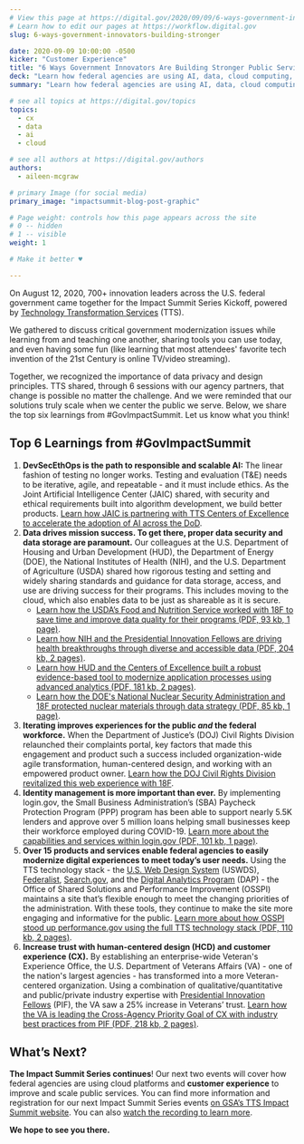 ```yaml
---
# View this page at https://digital.gov/2020/09/09/6-ways-government-innovators-building-stronger
# Learn how to edit our pages at https://workflow.digital.gov
slug: 6-ways-government-innovators-building-stronger

date: 2020-09-09 10:00:00 -0500
kicker: "Customer Experience"
title: "6 Ways Government Innovators Are Building Stronger Public Services"
deck: "Learn how federal agencies are using AI, data, cloud computing, customer experience, and the TTS tech stack to improve civic resources for all Americans."
summary: "Learn how federal agencies are using AI, data, cloud computing, customer experience, and the TTS tech stack to improve civic resources for all Americans."

# see all topics at https://digital.gov/topics
topics:
  - cx
  - data
  - ai
  - cloud

# see all authors at https://digital.gov/authors
authors:
  - aileen-mcgraw

# primary Image (for social media)
primary_image: "impactsummit-blog-post-graphic"

# Page weight: controls how this page appears across the site
# 0 -- hidden
# 1 -- visible
weight: 1

# Make it better ♥

---
```


On August 12, 2020, 700+ innovation leaders across the U.S. federal government came together for the Impact Summit Series Kickoff, powered by [Technology Transformation Services](https://www.gsa.gov/tts) (TTS).

We gathered to discuss critical government modernization issues while learning from and teaching one another, sharing tools you can use today, and even having some fun (like learning that most attendees' favorite tech invention of the 21st Century is online TV/video streaming).

Together, we recognized the importance of data privacy and design principles. TTS shared, through 6 sessions with our agency partners, that change is possible no matter the challenge. And we were reminded that our solutions truly scale when we center the public we serve. Below, we share the top six learnings from #GovImpactSummit. Let us know what you think!

## Top 6 Learnings from #GovImpactSummit

1. **DevSecEthOps is the path to responsible and scalable AI:** The linear fashion of testing no longer works. Testing and evaluation (T&E) needs to be iterative, agile, and repeatable - and it must include ethics. As the Joint Artificial Intelligence Center (JAIC) shared, with security and ethical requirements built into algorithm development, we build better products. [Learn how JAIC is partnering with TTS Centers of Excellence to accelerate the adoption of AI across the DoD](https://www.gsa.gov/cdnstatic/TTS%20Impact%20Story_Artificial%20Intelligence.pdf).
2. **Data drives mission success. To get there, proper data security and data storage are paramount.** Our colleagues at the U.S. Department of Housing and Urban Development (HUD), the Department of Energy (DOE), the National Institutes of Health (NIH), and the U.S. Department of Agriculture (USDA) shared how rigorous testing and setting and widely sharing standards and guidance for data storage, access, and use are driving success for their programs. This includes moving to the cloud, which also enables data to be just as shareable as it is secure.
   - [Learn how the USDA’s Food and Nutrition Service worked with 18F to save time and improve data quality for their programs (PDF, 93 kb, 1 page)](https://www.gsa.gov/cdnstatic/TTS%20Impact%20Story_USDA%20(2).pdf).
   - [Learn how NIH and the Presidential Innovation Fellows are driving health breakthroughs through diverse and accessible data (PDF, 204 kb, 2 pages)](https://www.gsa.gov/cdnstatic/TTS%20Impact%20Story_NIH_v2%20(2).pdf).
   - [Learn how HUD and the Centers of Excellence built a robust evidence-based tool to modernize application processes using advanced analytics (PDF, 181 kb, 2 pages)](https://www.gsa.gov/cdnstatic/TTS%20Impact%20Story_HUD.pdf).
   - [Learn how the DOE's National Nuclear Security Administration and 18F protected nuclear materials through data strategy (PDF, 85 kb, 1 page)](https://www.gsa.gov/cdnstatic/TTS%20Impact%20Story_NNSA_NSDD%20(1).pdf).
3. **Iterating improves experiences for the public _and_ the federal workforce.** When the Department of Justice’s (DOJ) Civil Rights Division relaunched their complaints portal, key factors that made this engagement and product such a success included organization-wide agile transformation, human-centered design, and working with an empowered product owner. [Learn how the DOJ Civil Rights Division revitalized this web experience with 18F](https://18f.gsa.gov/2020/07/07/transforming-how-dojs-civil-rights-division-engages-with-the-public/).
4. **Identity management is more important than ever.** By implementing login.gov, the Small Business Administration’s (SBA) Paycheck Protection Program (PPP) program has been able to support nearly 5.5K lenders and approve over 5 million loans helping small businesses keep their workforce employed during COVID-19. [Learn more about the capabilities and services within login.gov (PDF, 101 kb, 1 page)](https://www.gsa.gov/cdnstatic/TTS%20Impact%20Story_SBA_v2%20(1).pdf).
5. **Over 15 products and services enable federal agencies to easily modernize digital experiences to meet today’s user needs.** Using the TTS technology stack - the [U.S. Web Design System](https://designsystem.digital.gov/) (USWDS), [Federalist](https://federalist.18f.gov/), [Search.gov](https://www.search.gov/), and the [Digital Analytics Program](https://www.digitalgov.gov/services/dap/) (DAP) - the Office of Shared Solutions and Performance Improvement (OSSPI) maintains a site that’s flexible enough to meet the changing priorities of the administration. With these tools, they continue to make the site more engaging and informative for the public. [Learn more about how OSSPI stood up performance.gov using the full TTS technology stack (PDF, 110 kb, 2 pages)](https://www.gsa.gov/cdnstatic/TTS%20Impact%20Story_Performance.pdf).
6. **Increase trust with human-centered design (HCD) and customer experience (CX).** By establishing an enterprise-wide Veteran's Experience Office, the U.S. Department of Veterans Affairs (VA) - one of the nation's largest agencies - has transformed into a more Veteran-centered organization. Using a combination of qualitative/quantitative and public/private industry expertise with [Presidential Innovation Fellows](https://www.presidentialinnovationfellows.gov) (PIF), the VA saw a 25% increase in Veterans’ trust. [Learn how the VA is leading the Cross-Agency Priority Goal of CX with industry best practices from PIF (PDF, 218 kb, 2 pages)](https://www.gsa.gov/cdnstatic/TTS%20Impact%20Story_VEO%20(3).pdf).

## What’s Next?

**The Impact Summit Series continues**! Our next two events will cover how federal agencies are using cloud platforms and **customer experience** to improve and scale public services. You can find more information and registration for our next Impact Summit Series events [on GSA’s TTS Impact Summit website](https://www.gsa.gov/about-us/organization/federal-acquisition-service/technology-transformation-services/tts-impact-summit/tts-impact-summit-resources-and-materials). You can also [watch the recording to learn more](https://www.youtube.com/watch?v=Cp67gSKbw30&list=PLd9b-GuOJ3nEtmhIoQcUxdtZ-tyvXEf92&index=2).

**We hope to see you there.**
